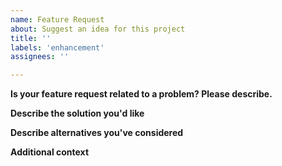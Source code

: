 ```yaml
---
name: Feature Request
about: Suggest an idea for this project
title: ''
labels: 'enhancement'
assignees: ''

---
```


<!-- Thanks for taking the time to request a feature! Please fill in the following. -->
<!-- If this relates to a bug you've found, please file a Bug Report instead. -->
<!-- We'll be in touch if we need any other information. -->
<!-- Once submitted, follow this issue's progress on the project board. -->
<!-- Notes like this are comments and won't appear in the report. -->

**Is your feature request related to a problem? Please describe.**
<!-- A clear and concise description of what the problem is. Ex. I'm always frustrated when [...] -->
<!-- If this relates to a bug you've found, please file a Bug Report instead. -->

**Describe the solution you'd like**
<!-- A clear and concise description of what you want to happen. -->

**Describe alternatives you've considered**
<!-- A clear and concise description of any alternative solutions or features you've considered. -->

**Additional context**
<!-- Add any other context or screenshots about the feature request here. -->

